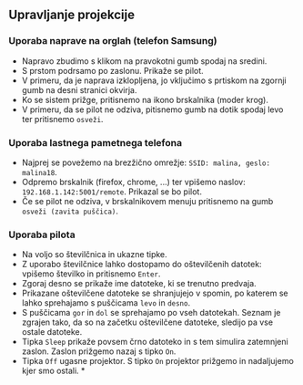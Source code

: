 ## Upravljanje projekcije

### Uporaba naprave na orglah (telefon Samsung)
* Napravo zbudimo s klikom na pravokotni gumb spodaj na sredini.
* S prstom podrsamo po zaslonu. Prikaže se pilot.
* V primeru, da je naprava izklopljena, jo vključimo s prtiskom na zgornji gumb na desni stranici okvirja.
* Ko se sistem prižge, pritisnemo na ikono brskalnika (moder krog).
* V primeru, da se pilot ne odziva, pitisnemo gumb na dotik spodaj levo ter pritisnemo `osveži`.

### Uporaba lastnega pametnega telefona
* Najprej se povežemo na brezžično omrežje: `SSID: malina, geslo: malina18`.
* Odpremo brskalnik (firefox, chrome, ...) ter vpišemo naslov: `192.168.1.142:5001/remote`. Prikazal se bo pilot.
* Če se pilot ne odziva, v brskalnikovem menuju pritisnemo na gumb `osveži (zavita puščica)`.

### Uporaba pilota
* Na voljo so številčnica in ukazne tipke.
* Z uporabo številčnice lahko dostopamo do oštevilčenih datotek: vpišemo številko in pritisnemo `Enter`.
* Zgoraj desno se prikaže ime datoteke, ki se trenutno predvaja.
* Prikazane oštevilčene datoteke se shranjujejo v spomin, po katerem se lahko sprehajamo s puščicama `levo` in `desno`.
* S puščicama `gor` in `dol` se sprehajamo po vseh datotekah. Seznam je zgrajen tako, da so na začetku oštevilčene datoteke, sledijo pa vse ostale datoteke.
* Tipka `Sleep` prikaže povsem črno datoteko in s tem simulira zatemnjeni zaslon. Zaslon prižgemo nazaj s tipko `On`.
* Tipka `Off` ugasne projektor. S tipko `On` projektor prižgemo in nadaljujemo kjer smo ostali. *

